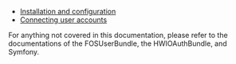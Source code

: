 * [Installation and configuration](https://github.com/WrittenGames/OpenIdUserBundle/blob/master/Resources/doc/installation_and_configuration.md)
* [Connecting user accounts](https://github.com/WrittenGames/OpenIdUserBundle/blob/master/Resources/doc/connect.md)

For anything not covered in this documentation, please refer to the
documentations of the FOSUserBundle, the HWIOAuthBundle, and Symfony.
